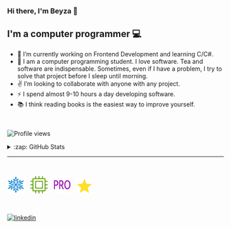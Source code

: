 ### Hi there, I'm Beyza 👋

## I'm a computer programmer :computer:

- 🔭 I’m currently working on Frontend Development and learning C/C#.
- 💬 I am a computer programming student. I love software. Tea and software are indispensable. Sometimes, even if I have a problem, I try to solve that project before I sleep until morning.
- ✌️ I’m looking to collaborate with anyone with any project.
- ⚡ I spend almost 9-10 hours a day developing software.
- 📚 I think reading books is the easiest way to improve yourself.

<br />

![Profile views](https://gpvc.arturio.dev/b-tekinli)  


<details>
  <summary>:zap: GitHub Stats</summary>
  
 <br />

![Beyza's GitHub stats](https://github-readme-stats.vercel.app/api?username=b-tekinli&show_icons=true&title_color=ff0000&icon_color=ffdf00&text_color=000000&bg_color=ffffff)
![GitHub streak stats](https://github-readme-streak-stats.herokuapp.com/?user=b-tekinli)
[![Top Langs](https://github-readme-stats.vercel.app/api/top-langs/?username=b-tekinli&langs_count=8)](https://github.com/b-tekinli/github-readme-stats)

<br />

![GitHub metrics](https://metrics.lecoq.io/b-tekinli)

<br />

[![trophy](https://github-profile-trophy.vercel.app/?username=b-tekinli)](https://github.com/ryo-ma/github-profile-trophy)  
 
 
<br />

![GitHub Activity Graph](https://activity-graph.herokuapp.com/graph?username=b-tekinli)

</details>

-------------------------------------------------------------------------------------------------------------------------------------------------------

<br />

<a href='https://archiveprogram.github.com/'><img src='https://raw.githubusercontent.com/acervenky/animated-github-badges/master/assets/acbadge.gif' width='40' height='40'></a> <a href='https://docs.github.com/en/developers'><img src='https://raw.githubusercontent.com/acervenky/animated-github-badges/master/assets/devbadge.gif' width='40' height='40'></a> <a href='https://github.com/pricing'><img src='https://raw.githubusercontent.com/acervenky/animated-github-badges/master/assets/pro.gif' width='40' height='40'></a> <a href='https://stars.github.com/'><img src='https://raw.githubusercontent.com/acervenky/animated-github-badges/master/assets/starbadge.gif' width='35' height='35'></a> 

<br />

[<img src='https://cdn.jsdelivr.net/npm/simple-icons@3.0.1/icons/linkedin.svg' alt='linkedin' height='40'>](https://www.linkedin.com/in/https://www.linkedin.com/in/beyzanur-tekinli-8a1b421a7//)

